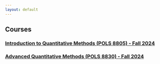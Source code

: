```yaml
---
layout: default
---
```


## Courses 
### [Introduction to Quantitative Methods (POLS 8805) - Fall 2024](docs/8805_fall24.md)
### [Advanced Quantitative Methods (POLS 8830) - Fall 2024](docs/8830_fall24.md)
